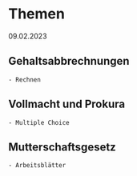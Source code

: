 # Themen

09.02.2023

## Gehaltsabbrechnungen
    - Rechnen
## Vollmacht und Prokura
    - Multiple Choice
## Mutterschaftsgesetz
    - Arbeitsblätter